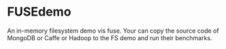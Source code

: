 # FUSEdemo
An in-memory filesystem demo vis fuse. Your can copy the source code of MongoDB or Caffe or Hadoop to the FS demo and run their benchmarks.
